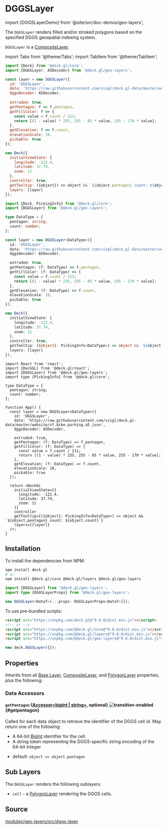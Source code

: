 # DGGSLayer

import {DGGSLayerDemo} from '@site/src/doc-demos/geo-layers';

<DGGSLayerDemo />

The `DGGSLayer` renders filled and/or stroked polygons based on the specified DGGS geospatial indexing system.

`DGGSLayer` is a [CompositeLayer](../core/composite-layer.md).


import Tabs from '@theme/Tabs';
import TabItem from '@theme/TabItem';

<Tabs groupId="language">
  <TabItem value="js" label="JavaScript">

```js
import {Deck} from '@deck.gl/core';
import {DGGSLayer, A5Decoder} from '@deck.gl/geo-layers';

const layer = new SGGSLayer({
  id: 'DGGSLayer',
  data: 'https://raw.githubusercontent.com/visgl/deck.gl-data/master/website/sf.bike.parking.a5.json',
  dggsDecoder: A5Decoder,
  
  extruded: true,
  getPentagon: f => f.pentagon,
  getFillColor: f => {
    const value = f.count / 211;
    return [(1 - value) * 235, 255 - 85 * value, 255 - 170 * value];
  },
  getElevation: f => f.count,
  elevationScale: 10,
  pickable: true
});

new Deck({
  initialViewState: {
    longitude: -122.4,
    latitude: 37.74,
    zoom: 11
  },
  controller: true,
  getTooltip: ({object}) => object && `${object.pentagon} count: ${object.count}`,
  layers: [layer]
});
```

  </TabItem>
  <TabItem value="ts" label="TypeScript">

```ts
import {Deck, PickingInfo} from '@deck.gl/core';
import {DGGSLayer} from '@deck.gl/geo-layers';

type DataType = {
  pentagon: string;
  count: number;
};

const layer = new DGGSLayer<DataType>({
  id: 'DGGSLayer',
  data: 'https://raw.githubusercontent.com/visgl/deck.gl-data/master/website/sf.bike.parking.a5.json',
  dggsDecoder: A5Decoder,

  extruded: true,
  getPentagon: (f: DataType) => f.pentagon,
  getFillColor: (f: DataType) => {
    const value = f.count / 211;
    return [(1 - value) * 235, 255 - 85 * value, 255 - 170 * value];
  },
  getElevation: (f: DataType) => f.count,
  elevationScale: 10,
  pickable: true
});

new Deck({
  initialViewState: {
    longitude: -122.4,
    latitude: 37.74,
    zoom: 11
  },
  controller: true,
  getTooltip: ({object}: PickingInfo<DataType>) => object && `${object.pentagon} count: ${object.count}`,
  layers: [layer]
});
```

  </TabItem>
  <TabItem value="react" label="React">

```tsx
import React from 'react';
import {DeckGL} from '@deck.gl/react';
import {DGGSLayer} from '@deck.gl/geo-layers';
import type {PickingInfo} from '@deck.gl/core';

type DataType = {
  pentagon: string;
  count: number;
};

function App() {
  const layer = new DGGSLayer<DataType>({
    id: 'DGGSLayer',
    data: 'https://raw.githubusercontent.com/visgl/deck.gl-data/master/website/sf.bike.parking.a5.json',
    dggsDecoder: A5Decoder,
    
    extruded: true,
    getPentagon: (f: DataType) => f.pentagon,
    getFillColor: (f: DataType) => {
      const value = f.count / 211;
      return [(1 - value) * 235, 255 - 85 * value, 255 - 170 * value];
    },
    getElevation: (f: DataType) => f.count,
    elevationScale: 10,
    pickable: true
  });

  return <DeckGL
    initialViewState={{
      longitude: -122.4,
      latitude: 37.74,
      zoom: 11
    }}
    controller
    getTooltip={({object}: PickingInfo<DataType>) => object && `${object.pentagon} count: ${object.count}`}
    layers={[layer]}
  />;
}
```

  </TabItem>
</Tabs>


## Installation

To install the dependencies from NPM:

```bash
npm install deck.gl
# or
npm install @deck.gl/core @deck.gl/layers @deck.gl/geo-layers
```

```ts
import {DGGSLayer} from '@deck.gl/geo-layers';
import type {DGGSLayerProps} from '@deck.gl/geo-layers';

new DGGSLayer<DataT>(...props: DGGSLayerProps<DataT>[]);
```

To use pre-bundled scripts:

```html
<script src="https://unpkg.com/deck.gl@^9.0.0/dist.min.js"></script>
<!-- or -->
<script src="https://unpkg.com/@deck.gl/core@^9.0.0/dist.min.js"></script>
<script src="https://unpkg.com/@deck.gl/layers@^9.0.0/dist.min.js"></script>
<script src="https://unpkg.com/@deck.gl/geo-layers@^9.0.0/dist.min.js"></script>
```

```js
new deck.DGGSLayer({});
```


## Properties

Inherits from all [Base Layer](../core/layer.md), [CompositeLayer](../core/composite-layer.md), and [PolygonLayer](../layers/polygon-layer.md) properties, plus the following:

### Data Accessors

#### `getPentagon` ([Accessor&lt;bigint | string&gt;](../../developer-guide/using-layers.md#accessors), optional) ![transition-enabled](https://img.shields.io/badge/transition-enabled-green.svg?style=flat-square") {#getpentagon}

Called for each data object to retrieve the identifier of the DGGS cell id.  May return one of the following:

- A 64-bit [BigInt](https://developer.mozilla.org/en-US/docs/Web/JavaScript/Reference/Global_Objects/BigInt) identifier for the cell.
- A string token representing the DGGS-specific string encoding of the 64-bit integer


* default: `object => object.pentagon`


## Sub Layers

The `DGGSLayer` renders the following sublayers:

* `cell` - a [PolygonLayer](../layers/polygon-layer.md) rendering the DGGS cells.


## Source

[modules/geo-layers/src/dggs-layer](https://github.com/visgl/deck.gl/tree/master/modules/geo-layers/src/dggs-layer)

